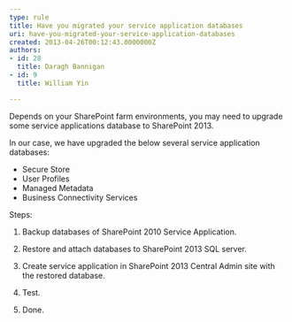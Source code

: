 ```yaml
---
type: rule
title: Have you migrated your service application databases
uri: have-you-migrated-your-service-application-databases
created: 2013-04-26T00:12:43.0000000Z
authors:
- id: 28
  title: Daragh Bannigan
- id: 9
  title: William Yin

---
```


 Depends on your SharePoint farm environments, you may need to upgrade some ​service applications database to SharePoint 2013.

 
​In our case, we have upgraded the below several service application databases:

- Secure Store
- User Profiles
- Managed Metadata
- Business Connectivity Services


Steps:

1. Backup databases of SharePoint 2010 Service Application.

2. Restore and attach databases to SharePoint 2013 SQL server.

3. Create service application in SharePoint 2013 Central Admin site with the restored database.

4. Test.

5. Done.

